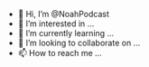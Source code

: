 - 👋 Hi, I’m @NoahPodcast
- 👀 I’m interested in ...
- 🌱 I’m currently learning ...
- 💞️ I’m looking to collaborate on ...
- 📫 How to reach me ...

<!---
NoahPodcast/NoahPodcast is a ✨ special ✨ repository because its `README.md` (this file) appears on your GitHub profile.
You can click the Preview link to take a look at your changes.
--->
